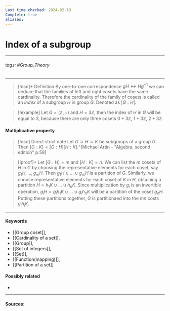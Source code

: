 ```yaml
---
Last time checked: 2024-02-19
Complete: true
aliases:
---
```

# Index of a subgroup
***
###### tags: #Group_Theory  
***
>[!dsn]+ Definition
>By one-to-one correspondence $gH\leftrightarrow Hg^{-1}$ we can deduce that the families of left and right cosets have the same cardinality. Therefore the cardinality of the family of cosets is called an *index* of a subgroup $H$ in group $G$. Denoted as $|G:H|$.

>[!example]
>Let $G=(\mathbb{Z},+)$ and $H=3\mathbb{Z}$, then the index of $H$ in $G$ will be equal to $3$, because there are only three cosets $0+3\mathbb{Z}$, $1+3\mathbb{Z}$, $2+3\mathbb{Z}$.

#### Multiplicative property
>[!dsn] Direct strict note
>Let $G\supset H\supset K$ be subgroups of a group $G$. Then $[G:K]=[G:H][H:K]$.^[Michael Artin - "Algebra, second edition" p.59]

>[!proof]+
>Let $[G:H]=m$ and $[H:K]=n$. We can list the $m$ cosets of $H$ in $G$ by choosing the representative elements for each coset, say $g_{1}H,\dots,g_{m}H$. Then $g_{1}H\cup\dots\cup g_{m}H$ is a partition of $G$. Similarly, we choose representative elements for each coset of $K$ in $H$, obtaining a partition $H=h_{1}K\cup\dots\cup h_{n}K$. Since multiplication by $g_{i}$ is an invertible operation, $g_{i}H=g_{i}h_{1}K\cup\dots\cup g_{i}h_{n}K$ will be a partition of the coset $g_{o}H$. Putting these partitions together, $G$ is partitionaed into the $mn$ costs $g_{i}h_{j}K$.
***
#### Keywords
- [[Group coset]],
- [[Cardinality of a set]],
- [[Group]],
- [[Set of integers]],
- [[Set]],
- [[Function(mapping)]],
- [[Partition of a set]]
#### Possibly related
- 
***
#### Sources: